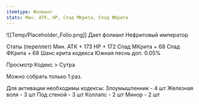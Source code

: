 ```yaml
---
itemtype: Фолиант
stats: Мин. АТК, HP, Спад МКрита, Спад ФКрита 
---
```

![[Temp/Placeholder_Folio.png]]
Дает фолиант Нефритовый император

Статы (переплет)
Мин. АТК + 173
HP + 172
Спад МКрита + 68
Спад ФКрита + 68
Шанс крита кодекса Южная песнь доп. 0.05%


Просмотр Кодекс > Сутра

Можно собрать только 1 раз.

Для активации необходимы кодексы: 
Злоумышленник - 4 шт
Железная воля - 3 шт
Под стеной - 3 шт
Коллапс - 2 шт
 Минор - 2 шт

